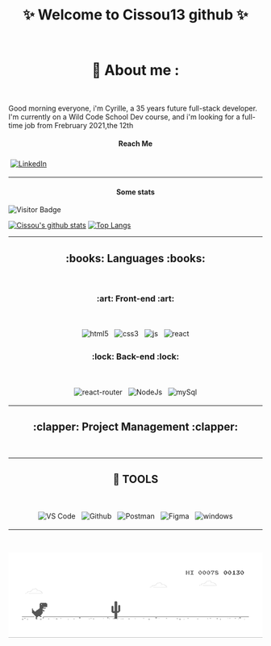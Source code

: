 
<!--
**Cissou13/Cissou13** is a ✨ _special_ ✨ repository because its `README.md` (this file) appears on your GitHub profile.

Here are some ideas to get you started:

- 🔭 I’m currently working on ...
- 🌱 I’m currently learning ...
- 👯 I’m looking to collaborate on ...
- 🤔 I’m looking for help with ...
- 💬 Ask me about ...
- 📫 How to reach me: ...
- 😄 Pronouns: ...
- ⚡ Fun fact: ...
-->
<h1 align="center">
 ✨ Welcome to Cissou13 github ✨
</h1>

<br/>


<h1 align="center"> 📖 About me : </h1>

&nbsp;

Good morning everyone, i'm Cyrille, a 35 years future full-stack developer. I'm currently on a Wild Code School Dev course, and i'm looking for a full-time job from Frebruary 2021,the 12th <br/>

<h4 align="center"> Reach Me </h4>
<a align="center" href="https://www.linkedin.com/in/cyrille-fabre/" rel="nofollow" target="_blank">
  <img src="https://img.shields.io/badge/LinkedIn-00000F?style=plastic&logo=LinkedIn&logoColor=white" alt="LinkedIn" style="vertical-align:top; margin:4px" /> </a>

---

<h4 align="center"> Some stats </h4>

 
![Visitor Badge](https://visitor-badge.laobi.icu/badge?page_id=Cissou13)

[![Cissou's github stats](https://github-readme-stats.vercel.app/api?username=Cissou13&show_icons=true&line_height=21&show_icons=true&theme=vue)](https://github.com/Cissou13/github-readme-stats)
[![Top Langs](https://github-readme-stats.vercel.app/api/top-langs/?username=Cissou13&show_icons=true&layout=compact&theme=vue)](https://github.com/Cissou13/github-readme-stats)



---
<h2 align="center"> :books: Languages :books: </h2>

&nbsp;

 <h3 align="center"> :art: Front-end :art: </h3>
&nbsp;
 <p align="center">
<img src="https://img.shields.io/badge/HTML5-E34F26?style=plasticlogo=html5&logoColor=white" alt="html5" style="vertical-align:top; margin:4px" />
<img src="https://img.shields.io/badge/CSS3-1572B6?style=plasticlogo=css3&logoColor=white" alt="css3" style="vertical-align:top; margin:4px" />
<img src="https://img.shields.io/badge/JavaScript-F7DF1E?style=plastic&logo=javascript&logoColor=black" alt="js" style="vertical-align:top; margin:4px" />
<img src="https://img.shields.io/badge/React-20232A?style=plastic&logo=react&logoColor=61DAFB" alt="react" style="vertical-align:top; margin:4px" />
 </p>
 

 <h3 align="center"> :lock: Back-end :lock: </h3>
&nbsp;
 <p align="center">
  <img src="https://img.shields.io/badge/React_Router-CA4245?style=plastic&logo=react-router&logoColor=white" alt="react-router" style="vertical-align:top; margin:4px" />
  <img src="https://img.shields.io/badge/Node.js-43853D?style=plastic&logo=node.js&logoColor=white" alt="NodeJs" style="vertical-align:top; margin:4px" />
  <img src="https://img.shields.io/badge/MySQL-00000F?style=plastic&logo=mysql&logoColor=white" alt="mySql" style="vertical-align:top; margin:4px" /> 

 </p>
 
---
<h2 align="center"> :clapper: Project Management :clapper: </h2>

&nbsp;

<p align="center">


 </p>

---
<h2 align="center"> 🔧 TOOLS </h2>

&nbsp;

<p align="center">
<img src="https://img.shields.io/badge/-VSCode-fff?style=plastic?&logo=Visual-studio-code&logoColor=007ACC" alt="VS Code" style="vertical-align:top; margin:4px" />
<img src="https://img.shields.io/badge/-Github-fff?style=plastic?&logo=Github&logoColor=181717" alt="Github" style="vertical-align:top; margin:4px" />
<img src="https://img.shields.io/badge/-Postman-fff?style=plastic&logo=Postman" alt="Postman" style="vertical-align:top; margin:4px" />
<img src="https://img.shields.io/badge/-Figma-fff?style=plastic?&logo=Figma" alt="Figma" style="vertical-align:top; margin:4px" />
<img src="https://img.shields.io/badge/Windows--fff?style=plastic&logo=Windows&logoColor=000" alt="windows" style="vertical-align:top; margin:4px"/>
 </p>

---


   &emsp;


![image](https://github.com/Cissou13/Cissou13/blob/main/dino.gif)
